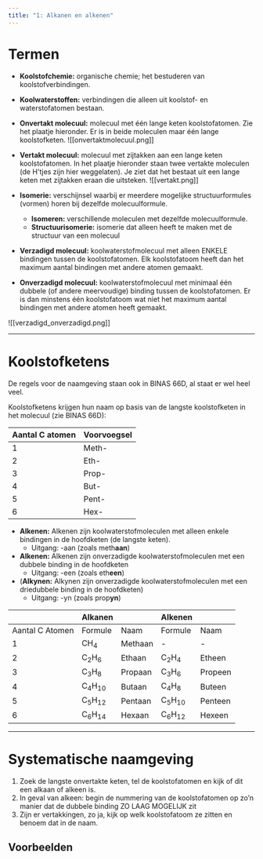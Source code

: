 ```yaml
---
title: "1: Alkanen en alkenen"
---
```

# Termen
- **Koolstofchemie:** organische chemie; het bestuderen van koolstofverbindingen.
- **Koolwaterstoffen:** verbindingen die alleen uit koolstof- en waterstofatomen bestaan.
- **Onvertakt molecuul:** molecuul met één lange keten koolstofatomen. Zie het plaatje hieronder. Er is in beide moleculen maar één lange koolstofketen.
![[onvertaktmolecuul.png]]
- **Vertakt molecuul:** molecuul met zijtakken aan een lange keten koolstofatomen. In het plaatje hieronder staan twee vertakte moleculen (de H'tjes zijn hier weggelaten). Je ziet dat het bestaat uit een lange keten met zijtakken eraan die uitsteken.
![[vertakt.png]]

- **Isomerie:** verschijnsel waarbij er meerdere mogelijke structuurformules (vormen) horen bij dezelfde molecuulformule.
	- **Isomeren:** verschillende moleculen met dezelfde molecuulformule.
	- **Structuurisomerie:** isomerie dat alleen heeft te maken met de structuur van een molecuul

- **Verzadigd molecuul:** koolwaterstofmolecuul met alleen ENKELE bindingen tussen de koolstofatomen. Elk koolstofatoom heeft dan het maximum aantal bindingen met andere atomen gemaakt.
- **Onverzadigd molecuul:** koolwaterstofmolecuul met minimaal één dubbele (of andere meervoudige) binding tussen de koolstofatomen. Er is dan minstens één koolstofatoom wat niet het maximum aantal bindingen met andere atomen heeft gemaakt.

![[verzadigd_onverzadigd.png]]

---
# Koolstofketens
De regels voor de naamgeving staan ook in BINAS 66D, al staat er wel heel veel.

Koolstofketens krijgen hun naam op basis van de langste koolstofketen in het molecuul (zie BINAS 66D):

| Aantal C atomen | Voorvoegsel |
| --------------- | ----------- |
| 1               | Meth-       |
| 2               | Eth-        |
| 3               | Prop-       |
| 4               | But-        |
| 5               | Pent-       |
| 6               | Hex-        |
- **Alkenen:** Alkenen zijn koolwaterstofmoleculen met alleen enkele bindingen in de hoofdketen (de langste keten).
	- Uitgang: -aan (zoals meth**aan**)
- **Alkenen:** Alkenen zijn onverzadigde koolwaterstofmoleculen met een dubbele binding in de hoofdketen
	- Uitgang: -een (zoals eth**een**)
- (**Alkynen:** Alkynen zijn onverzadigde koolwaterstofmoleculen met een driedubbele binding in de hoofdketen)
	- Uitgang: -yn (zoals prop**yn**)

|                 | Alkanen                     |         | Alkenen                     |         |
| --------------- | --------------------------- | ------- | --------------------------- | ------- |
| Aantal C Atomen | Formule                     | Naam    | Formule                     | Naam    |
| 1               | CH<sub>4</sub>              | Methaan | -                           | -       |
| 2               | C<sub>2</sub>H<sub>6</sub>  | Ethaan  | C<sub>2</sub>H<sub>4</sub>  | Etheen  |
| 3               | C<sub>3</sub>H<sub>8</sub>  | Propaan | C<sub>3</sub>H<sub>6</sub>  | Propeen |
| 4               | C<sub>4</sub>H<sub>10</sub> | Butaan  | C<sub>4</sub>H<sub>8</sub>  | Buteen  |
| 5               | C<sub>5</sub>H<sub>12</sub> | Pentaan | C<sub>5</sub>H<sub>10</sub> | Penteen |
| 6               | C<sub>6</sub>H<sub>14</sub> | Hexaan  | C<sub>6</sub>H<sub>12</sub> | Hexeen  |

---
# Systematische naamgeving
1. Zoek de langste onvertakte keten, tel de koolstofatomen en kijk of dit een alkaan of alkeen is.
2. In geval van alkeen: begin de nummering van de koolstofatomen op zo’n manier dat de dubbele binding ZO LAAG MOGELIJK zit
3. Zijn er vertakkingen, zo ja, kijk op welk koolstofatoom ze zitten en benoem dat in de naam.

## Voorbeelden
